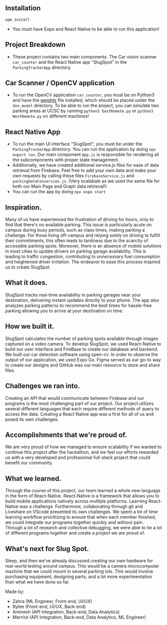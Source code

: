 ## Installation
`npm install`
- You must have Expo and React Native to be able to run this application!

## Project Breakdown
- These project contains two main components. The Car vision scanner `car_counter` and the React Native app "SlugSpot" in the `ParkingTrackerApp` directory. 

## Car Scanner /  OpenCV application
- To run the OpenCV application `car_counter`, you must be on Python3 and have the [weights](https://drive.google.com/file/d/1zSWql3ZrDdOr9AnOSTTQ3Rf8mVle9RDx/view?usp=sharing) file installed, which should be placed under the `dnn_model` directory. To be able to run the project, you can simulate two parking areas at UCSC by running `python3 EastRemote.py` or `python3 WestRemote.py` on different machines!

## React Native App
- To run the main UI interface "SlugSpot", you must be under the `ParkingTrackerApp` directory. You can run the application by doing `npx export run`. Our main component `App.js` is responsible for rendering all the subcomponents with proper state management.
- Additionally, we have created additional service.js files for ease of data retrieval from Firebase. Feel free to add your own data and make your own requests by calling these files `FirebaseService.js` and `parkingDataConversion.js`. (Very scalabale as we used the same file for both our Main Page and Graph data retrieval!)
- You can run the app by doing `npx expo start`


## Inspiration. 
Many of us have experienced the frustration of driving for hours, only to find that there's no available parking. This issue is particularly acute on campus during busy periods, such as class times, making parking a challenge. For those living off-campus and relying solely on driving to fulfill their commitments, this often leads to tardiness due to the scarcity of accessible parking spots. Moreover, there is an absence of mobile solutions in most cities to update drivers on parking garage availability. This is leading to traffic congestion, contributing to unnecessary fuel consumption and heightened driver irritation. The endeavor to ease this process inspired us to create SlugSpot.  
  
## What it does. 
SlugSpot tracks real-time availability in parking garages near your destination, delivering instant updates directly to your phone. The app also analyzes parking patterns to recommend the best times for hassle-free parking allowing you to arrive at your destination on time.  
  
## How we built it. 
SlugSpot calculates the number of parking spots available through images captured on a video camera. To develop SlugSpot, we used React-Native to build our user interface and FireBase to create our database and backend. We built our car detection software using open-cv. In order to observe the output of our application, we used Expo Go. Figma served as our go-to way to create our designs and GitHub was our main resource to store and share files.    
  
## Challenges we ran into.  
Creating an API that would communicate between Firebase and our programs is the most challenging part of our project. Our project utilizes several different languages that each require different methods of query to access the data. Creating a React Native app was a first for all of us and posed its own challenges.  
  
## Accomplishments that we're proud of. 
We are very proud of how we managed to ensure scalability if we wanted to continue this project after the hackathon, and we feel our efforts rewarded us with a very developed and professional full-stack project that could benefit our community.  
  
## What we learned. 
Through the course of this project, our team learned a whole new language in the form of React-Native. React-Native is a framework that allows you to build mobile applications natively across multiple platforms. Learning React-Native was a challenge. Furthermore, collaborating through git and Liveshare on VScode presented its own challenges. We spent a lot of time learning workflow prioritizing to ensure that when each member finished, we could integrate our programs together quickly and without pain. Through a lot of research and collective debugging, we were able to tie a lot of different programs together and create a project we are proud of.  
  
## What's next for Slug Spot. 
Sleep, and then we’ve already discussed creating our own hardware for real-world testing around campus. This would be a camera microcomputer machine that we could mount in several parking lots. This would involve purchasing equipment, designing parts, and a lot more experimentation than what we have done so far.

Made by:
- Zahra (ML Engineer, Front-end, UI/UX)
- Rylee (Front-end, UI/UX, Back-end)
- Animesh (API Integration, Back-end, Data Analytics)
- Merrick (API Integration, Back-end, Data Analytics, ML Engineer)
